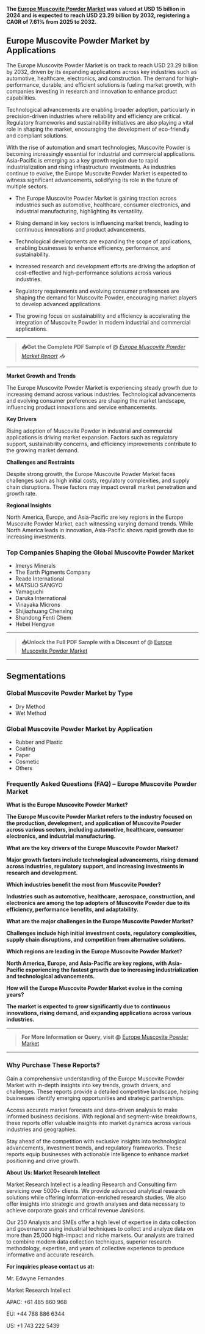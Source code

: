 <p><strong>The <a href="https://www.marketresearchintellect.com/download-sample/?rid=937799&amp;utm_source=Pulse-April-Europe&amp;utm_medium=852">Europe Muscovite Powder Market</a> was valued at USD 15 billion in 2024 and is expected to reach USD 23.29 billion by 2032, registering a CAGR of 7.61% from 2025 to 2032.</strong></p><h2>Europe Muscovite Powder Market by Applications&nbsp;</h2><p><p>The Europe Muscovite Powder Market is on track to reach USD 23.29 billion by 2032, driven by its expanding applications across key industries such as automotive, healthcare, electronics, and construction. The demand for high-performance, durable, and efficient solutions is fueling market growth, with companies investing in research and innovation to enhance product capabilities.</p><p>Technological advancements are enabling broader adoption, particularly in precision-driven industries where reliability and efficiency are critical. Regulatory frameworks and sustainability initiatives are also playing a vital role in shaping the market, encouraging the development of eco-friendly and compliant solutions.</p><p>With the rise of automation and smart technologies, Muscovite Powder is becoming increasingly essential for industrial and commercial applications. Asia-Pacific is emerging as a key growth region due to rapid industrialization and rising infrastructure investments. As industries continue to evolve, the Europe Muscovite Powder Market is expected to witness significant advancements, solidifying its role in the future of multiple sectors.</p></p><ul><li><p>The Europe Muscovite Powder Market is gaining traction across industries such as automotive, healthcare, consumer electronics, and industrial manufacturing, highlighting its versatility.</p></li><li><p>Rising demand in key sectors is influencing market trends, leading to continuous innovations and product advancements.</p></li><li><p>Technological developments are expanding the scope of applications, enabling businesses to enhance efficiency, performance, and sustainability.</p></li><li><p>Increased research and development efforts are driving the adoption of cost-effective and high-performance solutions across various industries.</p></li><li><p>Regulatory requirements and evolving consumer preferences are shaping the demand for Muscovite Powder, encouraging market players to develop advanced applications.</p></li><li><p>The growing focus on sustainability and efficiency is accelerating the integration of Muscovite Powder in modern industrial and commercial applications.</p></li></ul><hr /><blockquote><p><strong><span class="font-[700]">📥Get the Complete PDF Sample of @ </span></strong><em><span class="font-[700]"><a href="https://www.marketresearchintellect.com/download-sample/?rid=937799&amp;utm_source=Pulse-April-Europe&amp;utm_medium=852" target="_blank" data-tracking-control-name="article-ssr-frontend-pulse_little-text-block" data-tracking-will-navigate="" data-test-link="">Europe Muscovite Powder Market Report</a>&nbsp;📥</span></em></p></blockquote><hr /><p class="" data-start="77" data-end="360"><strong data-start="77" data-end="105">Market Growth and Trends</strong></p><p class="" data-start="77" data-end="360">The Europe Muscovite Powder Market is experiencing steady growth due to increasing demand across various industries. Technological advancements and evolving consumer preferences are shaping the market landscape, influencing product innovations and service enhancements.</p><p class="" data-start="362" data-end="606"><strong data-start="362" data-end="377">Key Drivers</strong></p><p class="" data-start="362" data-end="606">Rising adoption of Muscovite Powder in industrial and commercial applications is driving market expansion. Factors such as regulatory support, sustainability concerns, and efficiency improvements contribute to the growing market demand.</p><p class="" data-start="608" data-end="849"><strong data-start="608" data-end="637">Challenges and Restraints</strong></p><p class="" data-start="608" data-end="849">Despite strong growth, the Europe Muscovite Powder Market faces challenges such as high initial costs, regulatory complexities, and supply chain disruptions. These factors may impact overall market penetration and growth rate.</p><p class="" data-start="851" data-end="1095"><strong data-start="851" data-end="872">Regional Insights</strong></p><p class="" data-start="851" data-end="1095">North America, Europe, and Asia-Pacific are key regions in the Europe Muscovite Powder Market, each witnessing varying demand trends. While North America leads in innovation, Asia-Pacific shows rapid growth due to increasing investments.</p><p><h3>Top Companies Shaping the Global Muscovite Powder Market </h3><ul><li>Imerys Minerals</li><li>The Earth Pigments Company</li><li>Reade International</li><li>MATSUO SANGYO</li><li>Yamaguchi</li><li>Daruka International</li><li>Vinayaka Microns</li><li>Shijiazhuang Chenxing</li><li>Shandong Fenti Chem</li><li>Hebei Hengyue</li></ul></p><hr /><blockquote><p><strong>📥Unlock the Full PDF Sample with a Discount of @</strong> <a href="https://www.marketresearchintellect.com/ask-for-discount/?rid=937799&amp;utm_source=Pulse-April-Europe&amp;utm_medium=852">Europe Muscovite Powder Market</a></p></blockquote><hr /><p><h2>Segmentations</h2><h3>Global Muscovite Powder Market by Type</h3><ul><li>Dry Method</li><li>Wet Method</li></ul><h3>Global Muscovite Powder Market by Application</h3><ul><li>Rubber and Plastic</li><li>Coating</li><li>Paper</li><li>Cosmetic</li><li>Others</li></ul></p><h3><strong>Frequently Asked Questions (FAQ) &ndash; Europe Muscovite Powder Market</strong></h3><p><strong>What is the Europe Muscovite Powder Market?</strong></p><p><strong>The Europe Muscovite Powder Market refers to the industry focused on the production, development, and application of Muscovite Powder across various sectors, including automotive, healthcare, consumer electronics, and industrial manufacturing.</strong></p><p><strong>What are the key drivers of the Europe Muscovite Powder Market?</strong></p><p><strong>Major growth factors include technological advancements, rising demand across industries, regulatory support, and increasing investments in research and development.</strong></p><p><strong>Which industries benefit the most from Muscovite Powder?</strong></p><p><strong>Industries such as automotive, healthcare, aerospace, construction, and electronics are among the top adopters of Muscovite Powder due to its efficiency, performance benefits, and adaptability.</strong></p><p><strong>What are the major challenges in the Europe Muscovite Powder Market?</strong></p><p><strong>Challenges include high initial investment costs, regulatory complexities, supply chain disruptions, and competition from alternative solutions.</strong></p><p><strong>Which regions are leading in the Europe Muscovite Powder Market?</strong></p><p><strong>North America, Europe, and Asia-Pacific are key regions, with Asia-Pacific experiencing the fastest growth due to increasing industrialization and technological advancements.</strong></p><p><strong>How will the Europe Muscovite Powder Market evolve in the coming years?</strong></p><p><strong>The market is expected to grow significantly due to continuous innovations, rising demand, and expanding applications across various industries.</strong></p><hr /><blockquote><p><span class="font-[700]"><strong>For More Information or Query, visit&nbsp;@</strong>&nbsp;</span><span class="font-[700]"><a href="https://www.marketresearchintellect.com/product/global-muscovite-powder-market/?utm_source=Linkedin&utm_medium=852" target="_blank" data-tracking-control-name="article-ssr-frontend-pulse_little-text-block" data-tracking-will-navigate="" data-test-link="">Europe Muscovite Powder Market</a></span></p></blockquote><hr /><h3><strong data-start="0" data-end="31">Why Purchase These Reports?</strong></h3><p class="" data-start="35" data-end="297">Gain a comprehensive understanding of the Europe Muscovite Powder Market with in-depth insights into key trends, growth drivers, and challenges. These reports provide a detailed competitive landscape, helping businesses identify emerging opportunities and strategic partnerships.</p><p class="" data-start="299" data-end="540">Access accurate market forecasts and data-driven analysis to make informed business decisions. With regional and segment-wise breakdowns, these reports offer valuable insights into market dynamics across various industries and geographies.</p><p class="" data-start="542" data-end="784">Stay ahead of the competition with exclusive insights into technological advancements, investment trends, and regulatory frameworks. These reports equip businesses with actionable intelligence to enhance market positioning and drive growth.</p><p><strong><span class="font-[700]">About Us: Market Research Intellect</span></strong></p><p><span class="">Market Research Intellect is a leading Research and Consulting firm servicing over 5000+ clients. We provide advanced analytical research solutions while offering information-enriched research studies.&nbsp;</span>We also offer insights into strategic and growth analyses and data necessary to achieve corporate goals and critical revenue Janisions.</p><p><span class="">Our 250 Analysts and SMEs offer a high level of expertise in data collection and governance using industrial techniques to collect and analyze data on more than 25,000 high-impact and niche markets. Our analysts are trained to combine modern data collection techniques, superior research methodology, expertise, and years of collective experience to produce informative and accurate research.</span></p><p><strong>For inquiries please contact us at:</strong></p><p>Mr. Edwyne Fernandes</p><p>Market Research Intellect</p><p>APAC: +61 485 860 968</p><p>EU: +44 788 886 6344</p><p>US: +1 743 222 5439</p>